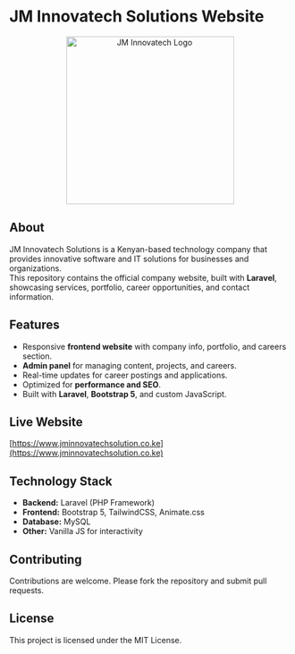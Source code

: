 # JM Innovatech Solutions Website

<p align="center">
  <a href="https://www.jminnovatechsolution.co.ke" target="_blank">
    <img src="https://www.jminnovatechsolution.co.ke/assets/img/iconbg-512.png" width="300" alt="JM Innovatech Logo">
  </a>
</p>

## About

JM Innovatech Solutions is a Kenyan-based technology company that provides innovative software and IT solutions for businesses and organizations.  
This repository contains the official company website, built with **Laravel**, showcasing services, portfolio, career opportunities, and contact information.

## Features

- Responsive **frontend website** with company info, portfolio, and careers section.
- **Admin panel** for managing content, projects, and careers.
- Real-time updates for career postings and applications.
- Optimized for **performance and SEO**.
- Built with **Laravel**, **Bootstrap 5**, and custom JavaScript.

## Live Website

[https://www.jminnovatechsolution.co.ke](https://www.jminnovatechsolution.co.ke)

## Technology Stack

- **Backend:** Laravel (PHP Framework)
- **Frontend:** Bootstrap 5, TailwindCSS, Animate.css
- **Database:** MySQL
- **Other:** Vanilla JS for interactivity

## Contributing

Contributions are welcome. Please fork the repository and submit pull requests.  

## License

This project is licensed under the MIT License.


